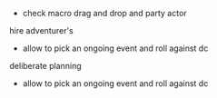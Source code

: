 * check macro drag and drop and party actor

hire adventurer's
* allow to pick an ongoing event and roll against dc

deliberate planning
* allow to pick an ongoing event and roll against dc
